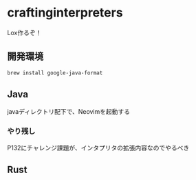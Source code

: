 # craftinginterpreters

Lox作るぞ！

## 開発環境

```bash
brew install google-java-format
```

## Java

javaディレクトリ配下で、Neovimを起動する

### やり残し

P132にチャレンジ課題が、インタプリタの拡張内容なのでやるべき

## Rust
